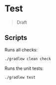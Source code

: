 # Test

> Draft

## Scripts

Runs all checks:

```bash
./gradlew clean check
```

Runs the unit tests:

```bash
./gradlew test
```
